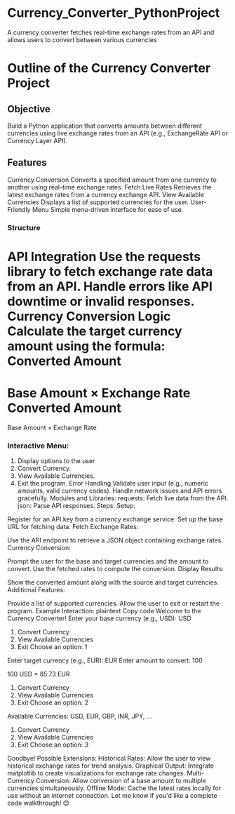 # Currency_Converter_PythonProject
A currency converter fetches real-time exchange rates from an API and allows users to convert between various currencies

# Outline of the Currency Converter Project
## Objective
Build a Python application that converts amounts between different currencies using live exchange rates from an API (e.g., ExchangeRate API or Currency Layer API).

## Features
Currency Conversion
Converts a specified amount from one currency to another using real-time exchange rates.
Fetch Live Rates
Retrieves the latest exchange rates from a currency exchange API.
View Available Currencies
Displays a list of supported currencies for the user.
User-Friendly Menu
Simple menu-driven interface for ease of use.

### Structure
API Integration
Use the requests library to fetch exchange rate data from an API.
Handle errors like API downtime or invalid responses.
Currency Conversion Logic
Calculate the target currency amount using the formula:
Converted Amount
=
Base Amount
×
Exchange Rate
Converted Amount
=
Base Amount
×
Exchange Rate

### Interactive Menu:
1. Display options to the user
2. Convert Currency.
3. View Available Currencies.
4. Exit the program.
Error Handling
Validate user input (e.g., numeric amounts, valid currency codes).
Handle network issues and API errors gracefully.
Modules and Libraries:
requests:
Fetch live data from the API.
json:
Parse API responses.
Steps:
Setup:

Register for an API key from a currency exchange service.
Set up the base URL for fetching data.
Fetch Exchange Rates:

Use the API endpoint to retrieve a JSON object containing exchange rates.
Currency Conversion:

Prompt the user for the base and target currencies and the amount to convert.
Use the fetched rates to compute the conversion.
Display Results:

Show the converted amount along with the source and target currencies.
Additional Features:

Provide a list of supported currencies.
Allow the user to exit or restart the program.
Example Interaction:
plaintext
Copy code
Welcome to the Currency Converter!
Enter your base currency (e.g., USD): USD

1. Convert Currency
2. View Available Currencies
3. Exit
Choose an option: 1

Enter target currency (e.g., EUR): EUR
Enter amount to convert: 100

100 USD = 85.73 EUR

1. Convert Currency
2. View Available Currencies
3. Exit
Choose an option: 2

Available Currencies:
USD, EUR, GBP, INR, JPY, ...

1. Convert Currency
2. View Available Currencies
3. Exit
Choose an option: 3

Goodbye!
Possible Extensions:
Historical Rates:
Allow the user to view historical exchange rates for trend analysis.
Graphical Output:
Integrate matplotlib to create visualizations for exchange rate changes.
Multi-Currency Conversion:
Allow conversion of a base amount to multiple currencies simultaneously.
Offline Mode:
Cache the latest rates locally for use without an internet connection.
Let me know if you'd like a complete code walkthrough! 😊






